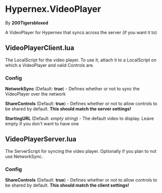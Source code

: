 # Hypernex.VideoPlayer

By **200Tigersbloxed**

A VideoPlayer for Hypernex that syncs across the server (if you want it to)

## VideoPlayerClient.lua

The LocalScript for the video player. To use it, attach it to a LocalScript on which a VideoPlayer and valid Controls are.

### Config

**NetworkSync** (Default: **true**) - Defines whether or not to sync the VideoPlayer over the network

**ShareControls** (Default: **true**) - Defines whether or not to allow controls to be shared by default. **This should match the server settings!**

**StartingURL** (Default: *empty string*) - The default video to display. Leave empty if you don't want to have one

## VideoPlayerServer.lua

The ServerScript for syncing the video player. Optionally if you plan to not use NetworkSync.

### Config

**ShareControls** (Default: **true**) - Defines whether or not to allow controls to be shared by default. **This should match the client settings!**